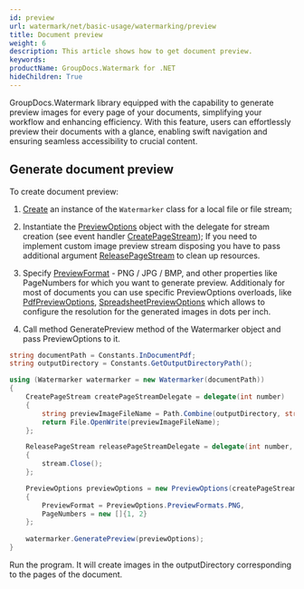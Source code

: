 ```yaml
---
id: preview
url: watermark/net/basic-usage/watermarking/preview
title: Document preview
weight: 6
description: This article shows how to get document preview.
keywords: 
productName: GroupDocs.Watermark for .NET
hideChildren: True
---
```


GroupDocs.Watermark library equipped with the capability to generate preview images for every page of your documents, simplifying your workflow and enhancing efficiency. With this feature, users can  effortlessly preview their documents with a glance, enabling swift navigation and ensuring seamless accessibility to crucial content. 

## Generate document preview

To create document preview:
1. [Create](https://reference.groupdocs.com/net/watermark/groupdocs.watermark/watermarker/constructors/4) an instance of the `Watermarker` class for a local file or file stream;

2. Instantiate the [PreviewOptions](https://reference.groupdocs.com/watermark/net/groupdocs.watermark.options/previewoptions/) object with the delegate for stream creation (see event handler [CreatePageStream](https://reference.groupdocs.com/watermark/net/groupdocs.watermark.options/createpagestream/));
If you need to implement custom image preview stream disposing you have to pass additional argument [ReleasePageStream](https://reference.groupdocs.com/watermark/net/groupdocs.watermark.options/releasepagestream/) to clean up resources.  

3. Specify [PreviewFormat](https://reference.groupdocs.com/watermark/net/groupdocs.watermark.options/previewoptions.previewformats/) - PNG / JPG / BMP, and other properties like PageNumbers for which you want to generate preview. Additionaly for most of documents you can use specific PreviewOptions overloads, like [PdfPreviewOptions](https://reference.groupdocs.com/watermark/net/groupdocs.watermark.options.pdf/pdfpreviewoptions/), [SpreadsheetPreviewOptions](https://reference.groupdocs.com/watermark/net/groupdocs.watermark.options.spreadsheet/spreadsheetpreviewoptions/) which allows to configure the resolution for the generated images in dots per inch.

4. Call method GeneratePreview method of the Watermarker object and pass PreviewOptions to it.


```csharp
string documentPath = Constants.InDocumentPdf;
string outputDirectory = Constants.GetOutputDirectoryPath();

using (Watermarker watermarker = new Watermarker(documentPath))
{
    CreatePageStream createPageStreamDelegate = delegate(int number)
    {
        string previewImageFileName = Path.Combine(outputDirectory, string.Format("page{0}.png", number));
        return File.OpenWrite(previewImageFileName);
    };

    ReleasePageStream releasePageStreamDelegate = delegate(int number, Stream stream)
    {
        stream.Close();
    };

    PreviewOptions previewOptions = new PreviewOptions(createPageStreamDelegate, releasePageStreamDelegate)
    {
        PreviewFormat = PreviewOptions.PreviewFormats.PNG,
        PageNumbers = new []{1, 2}
    };
    
    watermarker.GeneratePreview(previewOptions);
}
```
Run the program. It will create images in the outputDirectory corresponding to the pages of the document.

